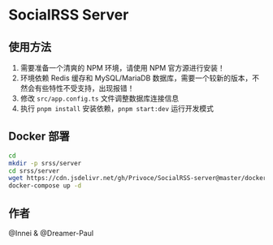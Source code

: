 # SocialRSS Server

## 使用方法

1. 需要准备一个清爽的 NPM 环境，请使用 NPM 官方源进行安装！
2. 环境依赖 Redis 缓存和 MySQL/MariaDB 数据库，需要一个较新的版本，不然会有些特性不受支持，出现报错！
3. 修改 `src/app.config.ts` 文件调整数据库连接信息
4. 执行 `pnpm install` 安装依赖，`pnpm start:dev` 运行开发模式


## Docker 部署


```bash
cd
mkdir -p srss/server
cd srss/server
wget https://cdn.jsdelivr.net/gh/Privoce/SocialRSS-server@master/docker-compose.yml
docker-compose up -d
```

## 作者

@Innei & @Dreamer-Paul
